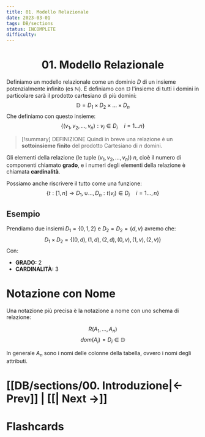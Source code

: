 ```yaml
---
title: 01. Modello Relazionale
date: 2023-03-01
tags: DB/sections
status: INCOMPLETE
difficulty:
---
```


<h1  style="text-align: center;">  01. Modello Relazionale  </h1> 

Definiamo un modello relazionale come un dominio $D$ di un insieme potenzialmente infinito (es $\mathbb{N}$).
E definiamo con $\mathbb{D}$ l'insieme di tutti i domini in particolare sarà il prodotto cartesiano di più domini:
$$
\mathbb{D} = D_{1} \times D_{2} \times \ldots \times D_{n}
$$
Che definiamo con questo insieme:
$$
\{(v_{1}, v_{2}, \ldots, v_{n}) : v_{i} \in D_{i} \quad i = 1\ldots n\}
$$

> [!summary] DEFINIZIONE
>Quindi in breve una relazione è un **sottoinsieme finito** del prodotto Cartesiano di $n$ domini.

Gli elementi della relazione (le tuple $(v_{1}, v_{2}, \ldots, v_{n})$) $n$, cioè il numero di componenti chiamato **grado**, e i numeri degli elementi della relazione è chiamata **cardinalità**.

Possiamo anche riscrivere il tutto come una funzione:
$$
\{t : [1, n] \to D_{1}, \cup \ldots, D_{n} : t(v_{i}) \in D_{i} \quad i=1\ldots,n \}
$$

## Esempio

Prendiamo due insiemi $D_{1}=\{0,1,2\}$ e $D_{2} = D_{2}=\{d,v\}$ avremo che:
$$
D_{1} \times D_{2} = \{(0, d),(1, d),(2, d),(0, v),(1, v),(2, v) \}
$$
Con:
- **GRADO:** 2
- **CARDINALITÀ:** 3


# Notazione con Nome

Una notazione più precisa è la notazione a nome con uno schema di relazione:

$$
R(A_{1},\ldots,A_{n})
$$
$$
dom(A_{i}) = D_{i} \in \mathbb{D}
$$

In generale $A_{n}$ sono i nomi delle colonne della tabella, ovvero i nomi degli attributi.


# [[DB/sections/00. Introduzione|← Prev]] | [[| Next →]]






# Flashcards

